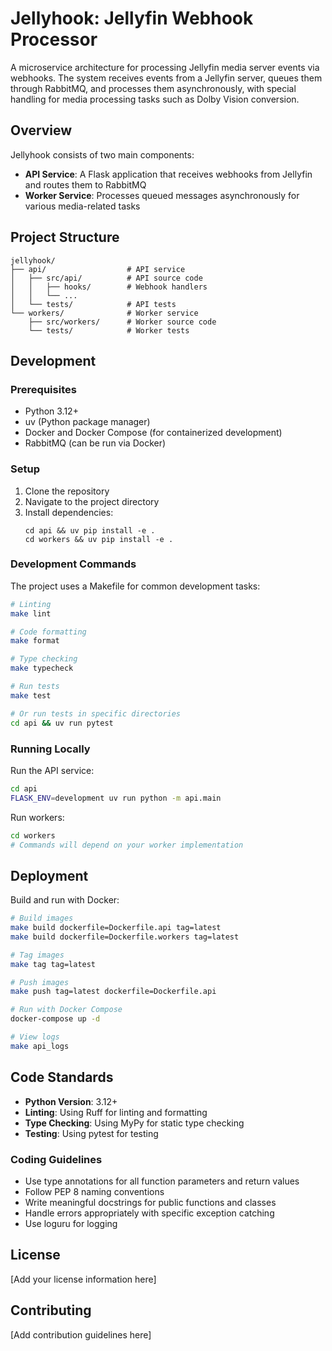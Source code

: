# Jellyhook: Jellyfin Webhook Processor

A microservice architecture for processing Jellyfin media server events via webhooks. The system receives events from a Jellyfin server, queues them through RabbitMQ, and processes them asynchronously, with special handling for media processing tasks such as Dolby Vision conversion.

## Overview

Jellyhook consists of two main components:

- **API Service**: A Flask application that receives webhooks from Jellyfin and routes them to RabbitMQ
- **Worker Service**: Processes queued messages asynchronously for various media-related tasks

## Project Structure

```
jellyhook/
├── api/                  # API service
│   ├── src/api/          # API source code
│   │   ├── hooks/        # Webhook handlers
│   │   └── ...          
│   └── tests/            # API tests
└── workers/              # Worker service
    ├── src/workers/      # Worker source code
    └── tests/            # Worker tests
```

## Development

### Prerequisites

- Python 3.12+
- uv (Python package manager)
- Docker and Docker Compose (for containerized development)
- RabbitMQ (can be run via Docker)

### Setup

1. Clone the repository
2. Navigate to the project directory
3. Install dependencies:
   ```
   cd api && uv pip install -e .
   cd workers && uv pip install -e .
   ```

### Development Commands

The project uses a Makefile for common development tasks:

```bash
# Linting
make lint

# Code formatting
make format

# Type checking
make typecheck

# Run tests
make test

# Or run tests in specific directories
cd api && uv run pytest
```

### Running Locally

Run the API service:
```bash
cd api
FLASK_ENV=development uv run python -m api.main
```

Run workers:
```bash
cd workers
# Commands will depend on your worker implementation
```

## Deployment

Build and run with Docker:

```bash
# Build images
make build dockerfile=Dockerfile.api tag=latest
make build dockerfile=Dockerfile.workers tag=latest

# Tag images
make tag tag=latest

# Push images
make push tag=latest dockerfile=Dockerfile.api

# Run with Docker Compose
docker-compose up -d

# View logs
make api_logs
```

## Code Standards

- **Python Version**: 3.12+
- **Linting**: Using Ruff for linting and formatting
- **Type Checking**: Using MyPy for static type checking
- **Testing**: Using pytest for testing

### Coding Guidelines

- Use type annotations for all function parameters and return values
- Follow PEP 8 naming conventions
- Write meaningful docstrings for public functions and classes
- Handle errors appropriately with specific exception catching
- Use loguru for logging

## License

[Add your license information here]

## Contributing

[Add contribution guidelines here]